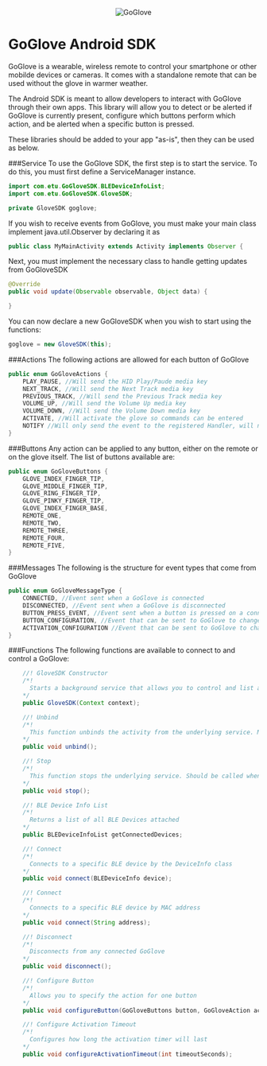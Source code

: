 <p align="center" >
<img src="http://goglove.io/static/img/Logo-horizontal.png" alt="GoGlove" title="GoGlove">
</p>

GoGlove Android SDK
==========
GoGlove is a wearable, wireless remote to control your smartphone or other mobilde devices or cameras. It comes with a standalone remote that can be used without the glove in warmer weather.

The Android SDK is meant to allow developers to interact with GoGlove through their own apps. This library will allow you to detect or be alerted if GoGlove is currently present, configure which buttons perform which action, and be alerted when a specific button is pressed.

These libraries should be added to your app "as-is", then they can be used as below.

###Service
To use the GoGlove SDK, the first step is to start the service. To do this, you must first define a ServiceManager instance.
```Java
import com.etu.GoGloveSDK.BLEDeviceInfoList;
import com.etu.GoGloveSDK.GloveSDK;

private GloveSDK goglove;
```

If you wish to receive events from GoGlove, you must make your main class implement java.util.Observer by declaring it as
```Java
public class MyMainActivity extends Activity implements Observer {
```

Next, you must implement the necessary class to handle getting updates from GoGloveSDK
```Java
@Override
public void update(Observable observable, Object data) {

}
```

You can now declare a new GoGloveSDK when you wish to start using the functions:
```Java
goglove = new GloveSDK(this);
```

###Actions
The following actions are allowed for each button of GoGlove
```Java
public enum GoGloveActions {
    PLAY_PAUSE, //Will send the HID Play/Paude media key
    NEXT_TRACK, //Will send the Next Track media key
    PREVIOUS_TRACK, //Will send the Previous Track media key
    VOLUME_UP, //Will send the Volume Up media key
    VOLUME_DOWN, //Will send the Volume Down media key
    ACTIVATE, //Will activate the glove so commands can be entered
    NOTIFY //Will only send the event to the registered Handler, will not send any media key
}
```
###Buttons
Any action can be applied to any button, either on the remote or on the glove itself. The list of buttons available are:
```Java
public enum GoGloveButtons {
    GLOVE_INDEX_FINGER_TIP,
    GLOVE_MIDDLE_FINGER_TIP,
    GLOVE_RING_FINGER_TIP,
    GLOVE_PINKY_FINGER_TIP,
    GLOVE_INDEX_FINGER_BASE,
    REMOTE_ONE,
    REMOTE_TWO,
    REMOTE_THREE,
    REMOTE_FOUR,
    REMOTE_FIVE,
}
```

###Messages
The following is the structure for event types that come from GoGlove
```Java
public enum GoGloveMessageType {
    CONNECTED, //Event sent when a GoGlove is connected
    DISCONNECTED, //Event sent when a GoGlove is disconnected
    BUTTON_PRESS_EVENT, //Event sent when a button is pressed on a connected GoGlove
    BUTTON_CONFIGURATION, //Event that can be sent to GoGlove to change the button configuration
    ACTIVATION_CONFIGURATION //Event that can be sent to GoGlove to change the activation timeout
}
```

###Functions
The following functions are available to connect to and control a GoGlove:
```Java
    //! GloveSDK Constructor
    /*!
      Starts a background service that allows you to control and list attached GoGloves
    */
	public GloveSDK(Context context);

	//! Unbind
    /*!
      This function unbinds the activity from the underlying service. Must be called when you leave any Activity that as called the constructor
    */
	public void unbind();

	//! Stop
    /*!
      This function stops the underlying service. Should be called when you wich the application to exit and GoGLove service to end
    */
	public void stop();

	//! BLE Device Info List
    /*!
      Returns a list of all BLE Devices attached
    */
	public BLEDeviceInfoList getConnectedDevices;

	//! Connect
    /*!
      Connects to a specific BLE device by the DeviceInfo class
    */
	public void connect(BLEDeviceInfo device);

	//! Connect
    /*!
      Connects to a specific BLE device by MAC address
    */
	public void connect(String address);

	//! Disconnect
    /*!
      Disconnects from any connected GoGlove
    */
	public void disconnect();

	//! Configure Button
    /*!
      Allows you to specify the action for one button
    */
	public void configureButton(GoGloveButtons button, GoGloveAction action);

	//! Configure Activation Timeout
    /*!
      Configures how long the activation timer will last
    */
	public void configureActivationTimeout(int timeoutSeconds);
```

